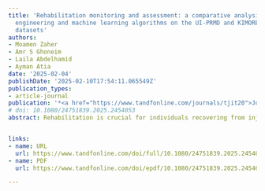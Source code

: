 ```yaml
---
title: 'Rehabilitation monitoring and assessment: a comparative analysis of feature
  engineering and machine learning algorithms on the UI-PRMD and KIMORE benchmark
  datasets'
authors:
- Moamen Zaher
- Amr S Ghoneim
- Laila Abdelhamid
- Ayman Atia
date: '2025-02-04'
publishDate: '2025-02-10T17:54:11.065549Z'
publication_types:
- article-journal
publication: '*<a href="https://www.tandfonline.com/journals/tjit20">Journal of Information and Telecommunication*</a>'
# doi: 10.1080/24751839.2025.2454053
abstract: Rehabilitation is crucial for individuals recovering from injuries or illnesses. It combines medical knowledge, therapy, and technology to improve health and independence. However, a global shortage of physiotherapists makes it challenging to provide adequate rehabilitation services. Current rehabilitation research often lacks advanced computational techniques to automate exercise assessment, relying heavily on time-consuming and costly in-person sessions. This study uses computer vision and classical machine learning (ML) to monitor and evaluate physical rehabilitation exercises using skeletal data. It compares five feature extraction approaches, six feature ranking techniques, and thirteen ML algorithms to identify the most influential features for accurate exercise classification using benchmark datasets (UI-PRMD and KIMORE). The performances of feature ranking algorithms–X2, ReliefF, Gini Decrease, FCBF, Information Gain, and Information Gain Ratio–were examined alongside ML algorithms such as SVMs, RFs, KNN, LDA, and lightGBM, amongst others. ReliefF with an Extra-Tree demonstrated superior performance (classification accuracy of 99.94%) compared to state-of-the-art studies on the UI-PRMD (a 4.4% improvement). However, FCBF, alongside an Extra-Tree, demonstrated robust performance across diverse datasets, achieving 99.64% on UIPRMD (the second-best result) and 81.85% on KIMORE (the highest accuracy reported compared to state-of-the-art studies). FCBF attained robust results together with the various classifiers, averaging 92.65%.


links:
- name: URL
  url: https://www.tandfonline.com/doi/full/10.1080/24751839.2025.2454053?src=exp-la#abstract
- name: PDF
  url: https://www.tandfonline.com/doi/epdf/10.1080/24751839.2025.2454053?needAccess=true

---
```

